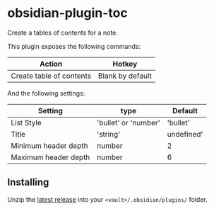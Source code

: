# obsidian-plugin-toc

Create a tables of contents for a note.

This plugin exposes the following commands:

| Action                   | Hotkey           |
| ------------------------ | ---------------- |
| Create table of contents | Blank by default |

And the following settings:

| Setting              | type                 | Default    |
| -------------------- | -------------------- | ---------- |
| List Style           | 'bullet' or 'number' | 'bullet'   |
| Title                | 'string'             | undefined' |
| Minimum header depth | number               | 2          |
| Maximum header depth | number               | 6          |

## Installing

Unzip the [latest release](https://github.com/hipstersmoothie/obsidian-plugin-toc/releases/latest) into your `<vault>/.obsidian/plugins/` folder.
